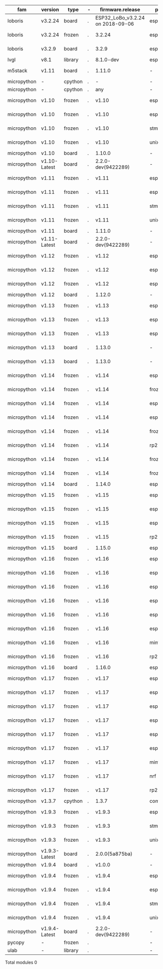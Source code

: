 |fam|version|type|-|firmware.release|port|f 
|-|-|-|-|-|-|-
|loboris | v3.2.24 | board| . |ESP32_LoBo_v3.2.24 on 2018-09-06|esp32 | stubs/loboris-esp32_lobo-3_2_24
|loboris | v3.2.24 | frozen| . |3.2.24|esp32 | stubs/loboris-esp32_lobo_3_2_24-frozen
|loboris | v3.2.9 | board| . |3.2.9|esp32 | stubs/loboris-esp32_lobo-3_2_9
|lvgl | v8.1 | library| . |8.1.0-dev|esp32 | stubs/lvgl-8_1_0_dev-esp32
|m5stack | v1.11 | board| . |1.11.0|- | stubs/m5stack_flowui-1_4_0-beta
|micropython | - | cpython| . |-|- | stubs/cpython_pyboard
|micropython | - | cpython| . |any|- | stubs/micropython_cpython_core
|micropython | v1.10 | frozen| . |v1.10|esp32 | stubs/micropython-1_10-frozen/esp32/GENERIC
|micropython | v1.10 | frozen| . |v1.10|esp8266 | stubs/micropython-1_10-frozen/esp8266/GENERIC
|micropython | v1.10 | frozen| . |v1.10|stm32 | stubs/micropython-1_10-frozen/stm32/GENERIC
|micropython | v1.10 | frozen| . |v1.10|unix | stubs/micropython-1_10-frozen/unix/GENERIC
|micropython | v1.10 | board| . |1.10.0|- | stubs/micropython-esp32-1_10
|micropython | v1.10-Latest | board| . |2.2.0-dev(9422289)|- | stubs/micropython-esp8266-1_10
|micropython | v1.11 | frozen| . |v1.11|esp32 | stubs/micropython-1_11-frozen/esp32/GENERIC
|micropython | v1.11 | frozen| . |v1.11|esp8266 | stubs/micropython-1_11-frozen/esp8266/GENERIC
|micropython | v1.11 | frozen| . |v1.11|stm32 | stubs/micropython-1_11-frozen/stm32/GENERIC
|micropython | v1.11 | frozen| . |v1.11|unix | stubs/micropython-1_11-frozen/unix/GENERIC
|micropython | v1.11 | board| . |1.11.0|- | stubs/micropython-esp32-1_11
|micropython | v1.11-Latest | board| . |2.2.0-dev(9422289)|- | stubs/micropython-esp8266-1_11
|micropython | v1.12 | frozen| . |v1.12|esp32 | stubs/micropython-1_12-frozen/esp32/GENERIC
|micropython | v1.12 | frozen| . |v1.12|esp32 | stubs/micropython-1_12-frozen/esp32/TINYPICO
|micropython | v1.12 | frozen| . |v1.12|esp8266 | stubs/micropython-1_12-frozen/esp8266/GENERIC
|micropython | v1.12 | board| . |1.12.0|- | stubs/micropython-esp32-1_12
|micropython | v1.13 | frozen| . |v1.13|esp32 | stubs/micropython-1_13-frozen/esp32/GENERIC
|micropython | v1.13 | frozen| . |v1.13|esp32 | stubs/micropython-1_13-frozen/esp32/TINYPICO
|micropython | v1.13 | frozen| . |v1.13|esp8266 | stubs/micropython-1_13-frozen/esp8266/GENERIC
|micropython | v1.13 | board| . |1.13.0|- | stubs/micropython-esp32-1_13-103
|micropython | v1.13 | board| . |1.13.0|- | stubs/micropython-pyboard-1_13-95
|micropython | v1.14 | frozen| . |v1.14|esp32 | stubs/micropython-1_14-frozen/esp32/GENERIC
|micropython | v1.14 | frozen| . |v1.14|frozen | stubs/micropython-1_14-frozen/esp32/RELEASE
|micropython | v1.14 | frozen| . |v1.14|esp32 | stubs/micropython-1_14-frozen/esp32/TINYPICO
|micropython | v1.14 | frozen| . |v1.14|esp8266 | stubs/micropython-1_14-frozen/esp8266/GENERIC
|micropython | v1.14 | frozen| . |v1.14|frozen | stubs/micropython-1_14-frozen/GENERIC
|micropython | v1.14 | frozen| . |v1.14|rp2 | stubs/micropython-1_14-frozen/rp2/GENERIC
|micropython | v1.14 | frozen| . |v1.14|frozen | stubs/micropython-1_14-frozen/stm32/GENERIC
|micropython | v1.14 | frozen| . |v1.14|frozen | stubs/micropython-1_14-frozen/stm32/PYBD_SF2
|micropython | v1.14 | board| . |1.14.0|esp32 | stubs/micropython-esp32-1_14
|micropython | v1.15 | frozen| . |v1.15|esp32 | stubs/micropython-1_15-frozen/esp32/GENERIC
|micropython | v1.15 | frozen| . |v1.15|esp32 | stubs/micropython-1_15-frozen/esp32/TINYPICO
|micropython | v1.15 | frozen| . |v1.15|esp8266 | stubs/micropython-1_15-frozen/esp8266/GENERIC
|micropython | v1.15 | frozen| . |v1.15|rp2 | stubs/micropython-1_15-frozen/rp2/GENERIC
|micropython | v1.15 | board| . |1.15.0|esp32 | stubs/micropython-esp32-1_15
|micropython | v1.16 | frozen| . |v1.16|esp32 | stubs/micropython-1_16-frozen/esp32/GENERIC
|micropython | v1.16 | frozen| . |v1.16|esp32 | stubs/micropython-1_16-frozen/esp32/M5STACK_ATOM
|micropython | v1.16 | frozen| . |v1.16|esp32 | stubs/micropython-1_16-frozen/esp32/UM_FEATHERS2
|micropython | v1.16 | frozen| . |v1.16|esp32 | stubs/micropython-1_16-frozen/esp32/UM_TINYPICO
|micropython | v1.16 | frozen| . |v1.16|esp32 | stubs/micropython-1_16-frozen/esp32/UM_TINYS2
|micropython | v1.16 | frozen| . |v1.16|esp8266 | stubs/micropython-1_16-frozen/esp8266/GENERIC
|micropython | v1.16 | frozen| . |v1.16|mimxrt | stubs/micropython-1_16-frozen/mimxrt/GENERIC
|micropython | v1.16 | frozen| . |v1.16|rp2 | stubs/micropython-1_16-frozen/rp2/GENERIC
|micropython | v1.16 | board| . |1.16.0|esp32 | stubs/micropython-esp32-1_16
|micropython | v1.17 | frozen| . |v1.17|esp32 | stubs/micropython-1_17-frozen/esp32/GENERIC
|micropython | v1.17 | frozen| . |v1.17|esp32 | stubs/micropython-1_17-frozen/esp32/M5STACK_ATOM
|micropython | v1.17 | frozen| . |v1.17|esp32 | stubs/micropython-1_17-frozen/esp32/UM_FEATHERS2
|micropython | v1.17 | frozen| . |v1.17|esp32 | stubs/micropython-1_17-frozen/esp32/UM_TINYPICO
|micropython | v1.17 | frozen| . |v1.17|esp32 | stubs/micropython-1_17-frozen/esp32/UM_TINYS2
|micropython | v1.17 | frozen| . |v1.17|esp8266 | stubs/micropython-1_17-frozen/esp8266/GENERIC
|micropython | v1.17 | frozen| . |v1.17|mimxrt | stubs/micropython-1_17-frozen/mimxrt/GENERIC
|micropython | v1.17 | frozen| . |v1.17|nrf | stubs/micropython-1_17-frozen/nrf/GENERIC
|micropython | v1.17 | frozen| . |v1.17|rp2 | stubs/micropython-1_17-frozen/rp2/GENERIC
|micropython | v1.3.7 | cpython| . |1.3.7|common | stubs/cpython_core
|micropython | v1.9.3 | frozen| . |v1.9.3|esp8266 | stubs/micropython-1_9_3-frozen/esp8266/GENERIC
|micropython | v1.9.3 | frozen| . |v1.9.3|stm32 | stubs/micropython-1_9_3-frozen/stm32/GENERIC
|micropython | v1.9.3 | frozen| . |v1.9.3|unix | stubs/micropython-1_9_3-frozen/unix/GENERIC
|micropython | v1.9.3-Latest | board| . |2.0.0(5a875ba)|- | stubs/micropython-esp8266-1_9_3
|micropython | v1.9.4 | board| . |v1.0.0|- | stubs/ev3_pybricks_1_0_0
|micropython | v1.9.4 | frozen| . |v1.9.4|esp32 | stubs/micropython-1_9_4-frozen/esp32/GENERIC
|micropython | v1.9.4 | frozen| . |v1.9.4|esp8266 | stubs/micropython-1_9_4-frozen/esp8266/GENERIC
|micropython | v1.9.4 | frozen| . |v1.9.4|stm32 | stubs/micropython-1_9_4-frozen/stm32/GENERIC
|micropython | v1.9.4 | frozen| . |v1.9.4|unix | stubs/micropython-1_9_4-frozen/unix/GENERIC
|micropython | v1.9.4-Latest | board| . |2.2.0-dev(9422289)|- | stubs/micropython-esp8266-1_9_4
|pycopy | - | frozen| . ||- | stubs/pycopy-0_0_0-frozen
|ulab | - | library| . ||- | stubs/micropython-ulab
Total modules  0

